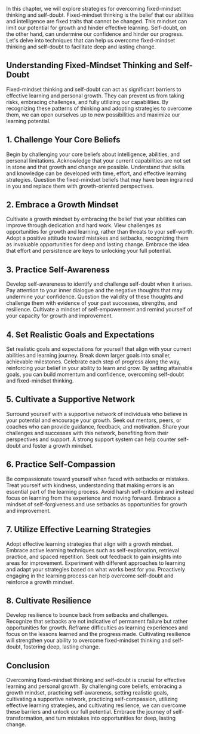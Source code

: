 
In this chapter, we will explore strategies for overcoming fixed-mindset thinking and self-doubt. Fixed-mindset thinking is the belief that our abilities and intelligence are fixed traits that cannot be changed. This mindset can limit our potential for growth and hinder effective learning. Self-doubt, on the other hand, can undermine our confidence and hinder our progress. Let's delve into techniques that can help us overcome fixed-mindset thinking and self-doubt to facilitate deep and lasting change.

## Understanding Fixed-Mindset Thinking and Self-Doubt

Fixed-mindset thinking and self-doubt can act as significant barriers to effective learning and personal growth. They can prevent us from taking risks, embracing challenges, and fully utilizing our capabilities. By recognizing these patterns of thinking and adopting strategies to overcome them, we can open ourselves up to new possibilities and maximize our learning potential.

## 1\. Challenge Your Core Beliefs

Begin by challenging your core beliefs about intelligence, abilities, and personal limitations. Acknowledge that your current capabilities are not set in stone and that growth and change are possible. Understand that skills and knowledge can be developed with time, effort, and effective learning strategies. Question the fixed-mindset beliefs that may have been ingrained in you and replace them with growth-oriented perspectives.

## 2\. Embrace a Growth Mindset

Cultivate a growth mindset by embracing the belief that your abilities can improve through dedication and hard work. View challenges as opportunities for growth and learning, rather than threats to your self-worth. Adopt a positive attitude toward mistakes and setbacks, recognizing them as invaluable opportunities for deep and lasting change. Embrace the idea that effort and persistence are keys to unlocking your full potential.

## 3\. Practice Self-Awareness

Develop self-awareness to identify and challenge self-doubt when it arises. Pay attention to your inner dialogue and the negative thoughts that may undermine your confidence. Question the validity of these thoughts and challenge them with evidence of your past successes, strengths, and resilience. Cultivate a mindset of self-empowerment and remind yourself of your capacity for growth and improvement.

## 4\. Set Realistic Goals and Expectations

Set realistic goals and expectations for yourself that align with your current abilities and learning journey. Break down larger goals into smaller, achievable milestones. Celebrate each step of progress along the way, reinforcing your belief in your ability to learn and grow. By setting attainable goals, you can build momentum and confidence, overcoming self-doubt and fixed-mindset thinking.

## 5\. Cultivate a Supportive Network

Surround yourself with a supportive network of individuals who believe in your potential and encourage your growth. Seek out mentors, peers, or coaches who can provide guidance, feedback, and motivation. Share your challenges and successes with this network, benefiting from their perspectives and support. A strong support system can help counter self-doubt and foster a growth mindset.

## 6\. Practice Self-Compassion

Be compassionate toward yourself when faced with setbacks or mistakes. Treat yourself with kindness, understanding that making errors is an essential part of the learning process. Avoid harsh self-criticism and instead focus on learning from the experience and moving forward. Embrace a mindset of self-forgiveness and use setbacks as opportunities for growth and improvement.

## 7\. Utilize Effective Learning Strategies

Adopt effective learning strategies that align with a growth mindset. Embrace active learning techniques such as self-explanation, retrieval practice, and spaced repetition. Seek out feedback to gain insights into areas for improvement. Experiment with different approaches to learning and adapt your strategies based on what works best for you. Proactively engaging in the learning process can help overcome self-doubt and reinforce a growth mindset.

## 8\. Cultivate Resilience

Develop resilience to bounce back from setbacks and challenges. Recognize that setbacks are not indicative of permanent failure but rather opportunities for growth. Reframe difficulties as learning experiences and focus on the lessons learned and the progress made. Cultivating resilience will strengthen your ability to overcome fixed-mindset thinking and self-doubt, fostering deep, lasting change.

## Conclusion

Overcoming fixed-mindset thinking and self-doubt is crucial for effective learning and personal growth. By challenging core beliefs, embracing a growth mindset, practicing self-awareness, setting realistic goals, cultivating a supportive network, practicing self-compassion, utilizing effective learning strategies, and cultivating resilience, we can overcome these barriers and unlock our full potential. Embrace the journey of self-transformation, and turn mistakes into opportunities for deep, lasting change.
